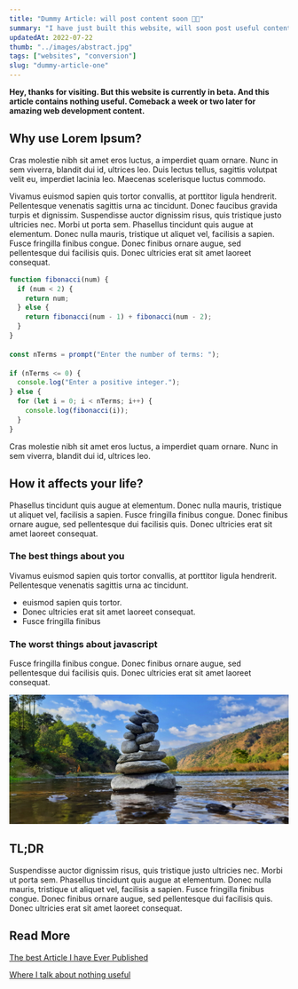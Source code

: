 ```yaml
---
title: "Dummy Article: will post content soon 🚀🚀"
summary: "I have just built this website, will soon post useful content"
updatedAt: 2022-07-22
thumb: "../images/abstract.jpg"
tags: ["websites", "conversion"]
slug: "dummy-article-one"
---
```


**Hey, thanks for visiting. But this website is currently in beta. And this article contains nothing useful. Comeback a week or two later for amazing web development content.**

## Why use Lorem Ipsum?

Cras molestie nibh sit amet eros luctus, a imperdiet quam ornare. Nunc in sem viverra, blandit dui id, ultrices leo. Duis lectus tellus, sagittis volutpat velit eu, imperdiet lacinia leo. Maecenas scelerisque luctus commodo.

Vivamus euismod sapien quis tortor convallis, at porttitor ligula hendrerit. Pellentesque venenatis sagittis urna ac tincidunt. Donec faucibus gravida turpis et dignissim. Suspendisse auctor dignissim risus, quis tristique justo ultricies nec. Morbi ut porta sem. Phasellus tincidunt quis augue at elementum. Donec nulla mauris, tristique ut aliquet vel, facilisis a sapien. Fusce fringilla finibus congue. Donec finibus ornare augue, sed pellentesque dui facilisis quis. Donec ultricies erat sit amet laoreet consequat.

```javascript
function fibonacci(num) {
  if (num < 2) {
    return num;
  } else {
    return fibonacci(num - 1) + fibonacci(num - 2);
  }
}

const nTerms = prompt("Enter the number of terms: ");

if (nTerms <= 0) {
  console.log("Enter a positive integer.");
} else {
  for (let i = 0; i < nTerms; i++) {
    console.log(fibonacci(i));
  }
}
```

Cras molestie nibh sit amet eros luctus, a imperdiet quam ornare. Nunc in sem viverra, blandit dui id, ultrices leo.

## How it affects your life?

Phasellus tincidunt quis augue at elementum. Donec nulla mauris, tristique ut aliquet vel, facilisis a sapien. Fusce fringilla finibus congue. Donec finibus ornare augue, sed pellentesque dui facilisis quis. Donec ultricies erat sit amet laoreet consequat.

### The best things about you

Vivamus euismod sapien quis tortor convallis, at porttitor ligula hendrerit. Pellentesque venenatis sagittis urna ac tincidunt.

- euismod sapien quis tortor.
- Donec ultricies erat sit amet laoreet consequat.
- Fusce fringilla finibus

### The worst things about javascript

Fusce fringilla finibus congue. Donec finibus ornare augue, sed pellentesque dui facilisis quis. Donec ultricies erat sit amet laoreet consequat.

![Alt Text](../images/stone-water.jpg)

## TL;DR

Suspendisse auctor dignissim risus, quis tristique justo ultricies nec. Morbi ut porta sem. Phasellus tincidunt quis augue at elementum. Donec nulla mauris, tristique ut aliquet vel, facilisis a sapien. Fusce fringilla finibus congue. Donec finibus ornare augue, sed pellentesque dui facilisis quis. Donec ultricies erat sit amet laoreet consequat.

## Read More

[The best Article I have Ever Published](/blog/dummy-article-two)

[Where I talk about nothing useful](/blog/dummy-article-three)
